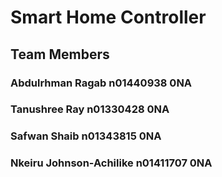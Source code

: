 # Smart Home Controller
## Team Members
### Abdulrhman Ragab          n01440938    0NA
### Tanushree Ray             n01330428    0NA
### Safwan Shaib              n01343815    0NA
### Nkeiru Johnson-Achilike   n01411707 0NA

